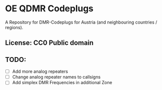 # OE QDMR Codeplugs

A Repository for DMR-Codeplugs for Austria (and neighbouring countries / regions).

## License: CC0 Public domain

## TODO:
- [ ] Add more analog repeaters
- [ ] Change analog repeater names to callsigns
- [ ] Add simplex DMR Frequencies in additional Zone

